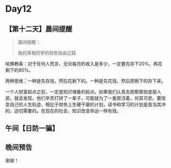# Day12

## 【第十二天】晨间提醒

> 晨间提醒：
>
> 我的草根同学的财务自由之路

哈佛教条：对于任何人而言，无论每月的收入是多少，一定要先存下20%，再花剩下的80%。

两种思维：一种是先存钱，然后花剩下的。一种是先花钱，然后把剩下的存下来。

一个人财富起点之前，一定是知识储备的起点。如果我们认真去观察那些底层人民，就会发现，他们辛苦打拼了一辈子，可能就为了一套房活着，何其可悲。要改变自己的人生轨迹，相比于财务上生硬干瘪的计划，读书和学习的计划是首当其冲的，迫切需要的。在现在的社会，知识改变命运一样有效。

## 午间【日防一骗】

> 



## 晚间预告

> 



谢谢！

